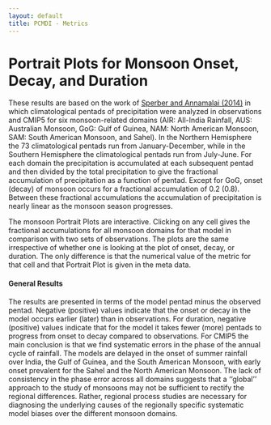 ```yaml
---
layout: default
title: PCMDI - Metrics
---
```

# Portrait Plots for Monsoon Onset, Decay, and Duration
These results are based on the work of [Sperber and Annamalai (2014)][sperber2004] in which climatological pentads of precipitation were analyzed in observations and CMIP5 for six monsoon-related domains (AIR: All-India Rainfall, AUS: Australian Monsoon, GoG: Gulf of Guinea, NAM: North American Monsoon, SAM: South American Monsoon, and Sahel). In the Northern Hemisphere the 73 climatological pentads run from January-December, while in the Southern Hemisphere the climatological pentads run from July-June. For each domain the precipitation is accumulated at each subsequent pentad and then divided by the total precipitation to give the fractional accumulation of precipitation as a function of pentad. Except for GoG, onset (decay) of monsoon occurs for a fractional accumulation of 0.2 (0.8). Between these fractional accumulations the accumulation of precipitation is nearly linear as the monsoon season progresses.

The monsoon Portrait Plots are interactive. Clicking on any cell gives the fractional accumulations for all monsoon domains for that model in comparison with two sets of observations. The plots are the same irrespective of whether one is looking at the plot of onset, decay, or duration. The only difference is that the numerical value of the metric for that cell and that Portrait Plot is given in the meta data.

#### General Results
The results are presented in terms of the model pentad minus the observed pentad. Negative (positive) values indicate that the onset or decay in the model occurs earlier (later) than in observations. For duration, negative (positive) values indicate that for the model it takes fewer (more) pentads to progress from onset to decay compared to observations. For CMIP5 the main conclusion is that we find systematic errors in the phase of the annual cycle of rainfall. The models are delayed in the onset of summer rainfall over India, the Gulf of Guinea, and the South American Monsoon, with early onset prevalent for the Sahel and the North American Monsoon. The lack of consistency in the phase error across all domains suggests that a ‘‘global’’ approach to the study of monsoons may not be sufficient to rectify the regional differences. Rather, regional process studies are necessary for diagnosing the underlying causes of the regionally specific systematic model biases over the different monsoon domains.

[sperber2004]: https://doi.org/10.1007/s00382-014-2099-3
